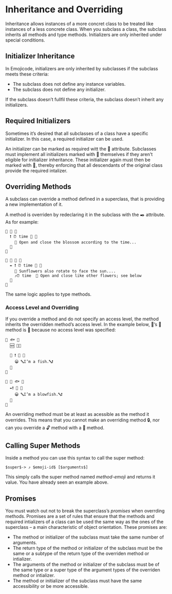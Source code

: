 # Inheritance and Overriding

Inheritance allows instances of a more concret class to be treated like
instances of a less concrete class. When you subclass a class, the subclass
inherits all methods and type methods. Initializers are only inherited under
special conditions.

## Initializer Inheritance

In Emojicode, initializers are only inherited by subclasses if the subclass
meets these criteria:

- The subclass does not define any instance variables.
- The subclass does not define any initializer.

If the subclass doesn’t fullfil these criteria, the subclass doesn’t inherit
any initializers.

## Required Initializers

Sometimes it’s desired that all subclasses of a class have a specific
initializer. In this case, a required initializer can be used.

An initializer can be marked as required witt the 🔑 attribute. Subclasses must
implement all initializers marked with 🔑 themselves if they aren't eligible
for initializer inheritance. These initializer again must then be marked with
🔑, thereby enforcing that all descendants of the original class provide the
required intalizer.

## Overriding Methods

A subclass can override a method defined in a superclass, that is providing
a new implementation of it.

A method is overriden by redeclaring it in the subclass with the ✒️ attribute.
As for example:

```
🐇 🌼 🍇
  ❗️ ⏰ time 🔢 🍇
    💭 Open and close the blossom according to the time...
  🍉
🍉

🐇 🌻 🌼 🍇
  ✒️ ❗️ ⏰ time 🔢 🍇
    💭 Sunflowers also rotate to face the sun....
    ⤴️⏰ time  💭 Open and close like other flowers; see below
  🍉
🍉
```

The same logic applies to type methods.

### Access Level and Overriding

If you override a method and do not specify an access level, the method inherits
the overridden method’s access level. In the example below, 🐡’s 🙋 method is 🔐
because no access level was specified:

```
🐇 🐟 🍇
  🆕 🍇🍉

  🔐 ❗️ 🙋 🍇
    😀 🔤I’m a fish.🔤❗️
  🍉
🍉

🐇 🐡 🐟 🍇
  ✒️❗️ 🙋 🍇
    😀 🔤I’m a blowfish.🔤❗️
  🍉
🍉
```

An overriding method must be at least as acessible as the method it overrides.
This means that you cannot make an overriding method 🔒, nor can you
override a 🔓 method with a 🔐 method.

## Calling Super Methods

Inside a method you can use this syntax to call the super method:

```syntax
$super$-> ⤴️ $emoji-id$ [$arguments$]
```

This simply calls the super method named *method-emoji* and returns it value.
You have already seen an example above.

## Promises

You must watch out not to break the superclass’s *promises* when overrding
methods. Promises are a set of rules that ensure that the methods and required
intializers of a class can be used the same way as the ones of the superclass –
a main characteristic of object orientation. These promises are:

- The method or initializer of the subclass must take the same number of
  arguments.
- The return type of the method or initializer of the subclass must be the
  same or a subtype of the return type of the overriden method or intializer.
- The arguments of the method or initializer of the subclass must be of the same
  type or a super type of the argument types of the overriden method or
  intializer.
- The method or initializer of the subclass must have the same accessibility
  or be more accessible.
